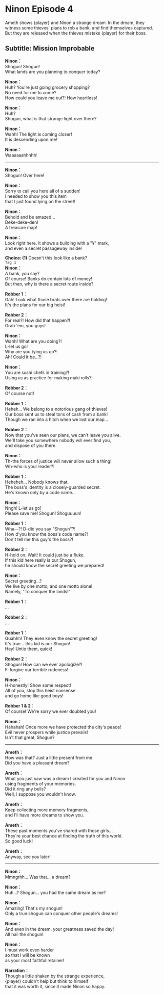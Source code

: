 # Ninon Episode 4
Ameth shows {player} and Ninon a strange dream. In the dream, they witness some thieves' plans to rob a bank, and find themselves captured. But they are released when the thieves mistake {player} for their boss.
  
## Subtitle: Mission Improbable
  
**Ninon：**  
Shogun! Shogun!  
What lands are you planning to conquer today?  
  
**Ninon：**  
Huh? You're just going grocery shopping?  
No need for me to come?  
How could you leave me out?! How heartless!  
  
**Ninon：**  
Huh?  
Shogun, what is that strange light over there?  
  
**Ninon：**  
Wahh! The light is coming closer!  
It is descending upon me!  
  
**Ninon：**  
Waaaaaahhhhh!  
  

---  
  
**Ninon：**  
Shogun! Over here!  
  
**Ninon：**  
Sorry to call you here all of a sudden!  
I needed to show you this item  
that I just found lying on the street!  
  
**Ninon：**  
Behold and be amazed...  
Deke-deke-den!  
A treasure map!  
  
**Ninon：**  
Look right here. It shows a building with a \"¥\" mark,  
and even a secret passageway inside!  
  
**Choice: (1)**  Doesn't this look like a bank?  
`Tag 1`  
**Ninon：**  
A bank, you say?  
Of course! Banks do contain lots of money!  
But then, why is there a secret route inside?  
  
**Robber 1：**  
Gah! Look what those brats over there are holding!  
It's the plans for our big heist!  
  
**Robber 2：**  
For real?! How did that happen?!  
Grab 'em, you guys!  
  
**Ninon：**  
Wahh! What are you doing?!  
L-let us go!  
Why are you tying us up?!  
 Ah! Could it be...?!  
  
**Ninon：**  
You are sushi chefs in training?!  
Using us as practice for making maki rolls?!  
  
**Robber 2：**  
Of course not!  
  
**Robber 1：**  
Heheh... We belong to a notorious gang of thieves!  
Our boss sent us to steal tons of cash from a bank!  
Though we ran into a hitch when we lost our map...  
  
**Robber 2：**  
Now that you've seen our plans, we can't leave you alive.  
We'll take you somewhere nobody will ever find you,  
and dispose of you there.  
  
**Ninon：**  
Th-the forces of justice will never allow such a thing!  
Wh-who is your leader?!  
  
**Robber 1：**  
Heheheh... Nobody knows that.  
The boss's identity is a closely-guarded secret.  
He's known only by a code name...  
  
**Ninon：**  
Nngh! L-let us go!  
Please save me! Shogun! Shoguuuun!  
  
**Robber 1：**  
Wha—?! D-did you say \"Shogun\"?!  
How d'you know the boss's code name?!  
Don't tell me this guy's the boss?!  
  
**Robber 2：**  
H-hold on. Wait! It could just be a fluke.  
If this kid here really is our Shogun,  
he should know the secret greeting we prepared!  
  
**Ninon：**  
Secret greeting...?  
We live by one motto, and one motto alone!  
Namely, \"To conquer the lands!\"  
  
**Robber 1：**  
...  
  
**Robber 2：**  
...  
  
**Robber 1：**  
Guahhh! They even know the secret greeting!  
It's true... this kid is our Shogun!  
Hey! Untie them, quick!  
  
**Robber 2：**  
Shogun! How can we ever apologize?!  
F-forgive our terrible rudeness!  
  
**Ninon：**  
H-honestly! Show some respect!  
All of you, stop this heist nonsense  
and go home like good boys!  
  
**Robber 1 & 2：**  
Of course! We're sorry we ever doubted you!  
  
**Ninon：**  
Hahahah! Once more we have protected the city's peace!  
Evil never prospers while justice prevails!  
Isn't that great, Shogun?  
  

---  
  
**Ameth：**  
How was that? Just a little present from me.  
Did you have a pleasant dream?  
  
**Ameth：**  
What you just saw was a dream I created for you and Ninon  
using fragments of your memories.  
Did it ring any bells?  
 Well, I suppose you wouldn't know.  
  
**Ameth：**  
Keep collecting more memory fragments,  
and I'll have more dreams to show you.  
  
**Ameth：**  
These past moments you've shared with those girls...  
They're your best chance at finding the truth of this world.  
So good luck!  
  
**Ameth：**  
Anyway, see you later!  
  

---  
  
**Ninon：**  
Mmngrhh... Was that... a dream?  
  
**Ninon：**  
Huh...? Shogun... you had the same dream as me?  
  
**Ninon：**  
Amazing! That's my shogun!  
Only a true shogun can conquer other people's dreams!  
  
**Ninon：**  
And even in the dream, your greatness saved the day!  
All hail the shogun!  
  
**Ninon：**  
I must work even harder  
 so that I will be known  
as your most faithful retainer!  
  
**Narration：**  
Though a little shaken by the strange experience,  
{player} couldn't help but think to himself  
that it was worth it, since it made Ninon so happy.  
